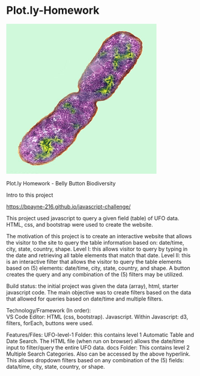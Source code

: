 # Plot.ly-Homework

![image of HW](https://github.com/BPayne-216/Plot.ly-Homework/blob/main/Images/bacteria.jpg)


Plot.ly Homework - Belly Button Biodiversity

Intro to this project

https://bpayne-216.github.io/javascript-challenge/


This project used javascript to query a given field (table) of UFO data.  HTML, css, and bootstrap were used to create the website.

The motivation of this project is to create an interactive website that allows the visitor to the site to query the table information based on: date/time, city, state, country, shape.
Level I: this allows visitor to query by typing in the date and retrieving all table elements that match that date.
Level II: this is an interactive filter that allows the visitor to query the table elements based on (5) elements: date/time, city, state, country, and shape.  A button creates the query and any combination of the (5) filters may be utilized.

Build status: the initial project was given the data (array), html, starter javascript code.  The main objective was to create filters based on the data that allowed for queries based on date/time and multiple filters.

Technology/Framework (In order):  
VS Code Editor: HTML (css, bootstrap).  Javascript. Within Javascript: d3, filters, forEach, buttons were used. 

Features/Files:
UFO-level-1 Folder: this contains level 1 Automatic Table and Date Search.  The HTML file (when run on browser) allows the date/time input to filter/query the entire UFO data.
docs Folder: This contains level 2 Multiple Search Categories.  Also can be accessed by the above hyperlink.  This allows dropdown filters based on any combination of the (5) fields: data/time, city, state, country, or shape.

